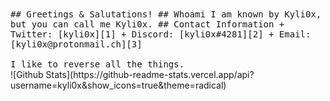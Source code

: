 [1]: https://twitter.com/kyli0x
[2]: https://discord.com/
[3]: https://mailto:kyli0x@protonmail.ch

<samp>
  ## Greetings & Salutations!
  ## Whoami
I am known by Kyli0x, but you can call me Kyli0x.
  ## Contact Information
+ Twitter: [kyli0x][1]
+ Discord: [kyli0x#4281][2]
+ Email: [kyli0x@protonmail.ch][3]
<br><br>
  I like to reverse all the things.
<br>
  </samp>
![Github Stats](https://github-readme-stats.vercel.app/api?username=kyli0x&show_icons=true&theme=radical)

